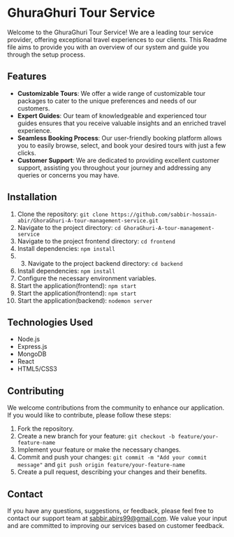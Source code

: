 # GhuraGhuri Tour Service

Welcome to the GhuraGhuri Tour Service! We are a leading tour service provider, offering exceptional travel experiences to our clients. This Readme file aims to provide you with an overview of our system and guide you through the setup process.

## Features

- **Customizable Tours**: We offer a wide range of customizable tour packages to cater to the unique preferences and needs of our customers.
- **Expert Guides**: Our team of knowledgeable and experienced tour guides ensures that you receive valuable insights and an enriched travel experience.
- **Seamless Booking Process**: Our user-friendly booking platform allows you to easily browse, select, and book your desired tours with just a few clicks.
- **Customer Support**: We are dedicated to providing excellent customer support, assisting you throughout your journey and addressing any queries or concerns you may have.

## Installation

1. Clone the repository: `git clone https://github.com/sabbir-hossain-abir/GhoraGhuri-A-tour-management-service.git`
2. Navigate to the project directory: `cd GhoraGhuri-A-tour-management-service`
3. Navigate to the project frontend directory: `cd frontend`
4. Install dependencies: `npm install`
5. 3. Navigate to the project backend directory: `cd backend`
6. Install dependencies: `npm install`
7. Configure the necessary environment variables.
8. Start the application(frontend): `npm start`
9. Start the application(frontend): `npm start`
10. Start the application(backend): `nodemon server`

## Technologies Used

- Node.js
- Express.js
- MongoDB
- React
- HTML5/CSS3

## Contributing

We welcome contributions from the community to enhance our application. If you would like to contribute, please follow these steps:

1. Fork the repository.
2. Create a new branch for your feature: `git checkout -b feature/your-feature-name`
3. Implement your feature or make the necessary changes.
4. Commit and push your changes: `git commit -m "Add your commit message"` and `git push origin feature/your-feature-name`
5. Create a pull request, describing your changes and their benefits.

## Contact

If you have any questions, suggestions, or feedback, please feel free to contact our support team at sabbir.abirs99@gmail.com. We value your input and are committed to improving our services based on customer feedback.


